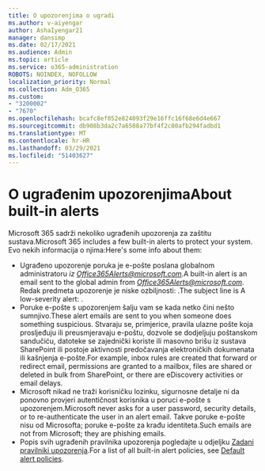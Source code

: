 ```yaml
---
title: O upozorenjima o ugradi
ms.author: v-aiyengar
author: AshaIyengar21
manager: dansimp
ms.date: 02/17/2021
ms.audience: Admin
ms.topic: article
ms.service: o365-administration
ROBOTS: NOINDEX, NOFOLLOW
localization_priority: Normal
ms.collection: Adm_O365
ms.custom:
- "3200002"
- "7670"
ms.openlocfilehash: bcafc8ef052e824093f29e16ffc16f68e6d4e667
ms.sourcegitcommit: db908b3da2c7a6508a77bf4f2c80afb294fadbd1
ms.translationtype: MT
ms.contentlocale: hr-HR
ms.lasthandoff: 03/29/2021
ms.locfileid: "51403627"
---
```

# <a name="about-built-in-alerts"></a><span data-ttu-id="2bd24-102">O ugrađenim upozorenjima</span><span class="sxs-lookup"><span data-stu-id="2bd24-102">About built-in alerts</span></span>

<span data-ttu-id="2bd24-103">Microsoft 365 sadrži nekoliko ugrađenih upozorenja za zaštitu sustava.</span><span class="sxs-lookup"><span data-stu-id="2bd24-103">Microsoft 365 includes a few built-in alerts to protect your system.</span></span> <span data-ttu-id="2bd24-104">Evo nekih informacija o njima:</span><span class="sxs-lookup"><span data-stu-id="2bd24-104">Here's some info about them:</span></span>

- <span data-ttu-id="2bd24-105">Ugrađeno upozorenje poruka je e-pošte poslana globalnom administratoru *iz Office365Alerts@microsoft.com*.</span><span class="sxs-lookup"><span data-stu-id="2bd24-105">A built-in alert is an email sent to the global admin from *Office365Alerts@microsoft.com*.</span></span> <span data-ttu-id="2bd24-106">Redak predmeta upozorenje je niske ozbiljnosti: <name of alert policy> .</span><span class="sxs-lookup"><span data-stu-id="2bd24-106">The subject line is A low-severity alert: <name of alert policy>.</span></span>
- <span data-ttu-id="2bd24-107">Poruke e-pošte s upozorenjem šalju vam se kada netko čini nešto sumnjivo.</span><span class="sxs-lookup"><span data-stu-id="2bd24-107">These alert emails are sent to you when someone does something suspicious.</span></span> <span data-ttu-id="2bd24-108">Stvaraju se, primjerice, pravila ulazne pošte koja prosljeđuju ili preusmjeravaju e-poštu, dozvole se dodjeljuju poštanskom sandučiću, datoteke se zajednički koriste ili masovno brišu iz sustava SharePoint ili postoje aktivnosti predočavanja elektroničkih dokumenata ili kašnjenja e-pošte.</span><span class="sxs-lookup"><span data-stu-id="2bd24-108">For example, inbox rules are created that forward or redirect email, permissions are granted to a mailbox, files are shared or deleted in bulk from SharePoint, or there are eDiscovery activities or email delays.</span></span>
- <span data-ttu-id="2bd24-109">Microsoft nikad ne traži korisničku lozinku, sigurnosne detalje ni da ponovno provjeri autentičnost korisnika u poruci e-pošte s upozorenjem.</span><span class="sxs-lookup"><span data-stu-id="2bd24-109">Microsoft never asks for a user password, security details, or to re-authenticate the user in an alert email.</span></span> <span data-ttu-id="2bd24-110">Takve poruke e-pošte nisu od Microsofta; poruke e-pošte za krađu identiteta.</span><span class="sxs-lookup"><span data-stu-id="2bd24-110">Such emails are not from Microsoft; they are phishing emails.</span></span>
- <span data-ttu-id="2bd24-111">Popis svih ugrađenih pravilnika upozorenja pogledajte u odjeljku [Zadani pravilniki upozorenja](https://go.microsoft.com/fwlink/?linkid=2103170).</span><span class="sxs-lookup"><span data-stu-id="2bd24-111">For a list of all built-in alert policies, see [Default alert policies](https://go.microsoft.com/fwlink/?linkid=2103170).</span></span>